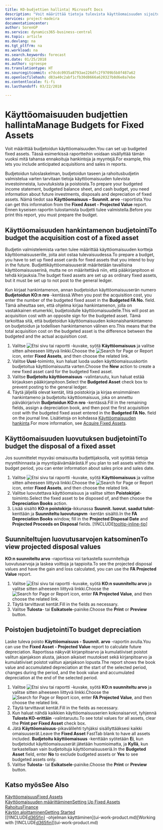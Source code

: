 ```yaml
---
title: KO-budjettien hallinta| Microsoft Docs
description: "Voit määrittää tietoja tulevista käyttöomaisuuden sijoituksista, luovutuksista ja poistoista budjettien ja ennusteiden valmistelussa auttamiseksi."
services: project-madeira
documentationcenter: 
author: SorenGP
ms.service: dynamics365-business-central
ms.topic: article
ms.devlang: na
ms.tgt_pltfrm: na
ms.workload: na
ms.search.keywords: forecast
ms.date: 01/25/2018
ms.author: sgroespe
ms.translationtype: HT
ms.sourcegitcommit: e7dcdc0935a8793ae226dfc2f9709b5b8f487a62
ms.openlocfilehash: d83a40c2abf1cfb30d8666a620327b8d6e8a7ebe
ms.contentlocale: fi-fi
ms.lasthandoff: 03/22/2018

---
```

# <a name="manage-budgets-for-fixed-assets"></a><span data-ttu-id="8d2e3-103">Käyttöomaisuuden budjettien hallinta</span><span class="sxs-lookup"><span data-stu-id="8d2e3-103">Manage Budgets for Fixed Assets</span></span>
<span data-ttu-id="8d2e3-104">Voit määrittää budjetoidun käyttöomaisuuden.</span><span class="sxs-lookup"><span data-stu-id="8d2e3-104">You can set up budgeted fixed assets.</span></span> <span data-ttu-id="8d2e3-105">Tässä esimerkissä raportteihin voidaan sisällyttää tämän vuoksi mitä tahansa ennakoituja hankintoja ja myyntejä.</span><span class="sxs-lookup"><span data-stu-id="8d2e3-105">For example, this lets you include anticipated acquisitions and sales in reports.</span></span>  

<span data-ttu-id="8d2e3-106">Budjetoidun tuloslaskelman, budjetoidun taseen ja rahoitusbudjetin valmistelua varten tarvitaan tietoja käyttöomaisuuden tulevista investoinneista, luovutuksista ja poistoista.</span><span class="sxs-lookup"><span data-stu-id="8d2e3-106">To prepare your budgeted income statement, budgeted balance sheet, and cash budget, you need information about future investments, disposals and depreciation of fixed assets.</span></span> <span data-ttu-id="8d2e3-107">Nämä tiedot saa **Käyttöomaisuus – Suunnit. arvo** -raportista.</span><span class="sxs-lookup"><span data-stu-id="8d2e3-107">You can get this information from the **Fixed Asset - Projected Value** report.</span></span> <span data-ttu-id="8d2e3-108">Ennen kyseisen raportin tulostamista budjetti tulee valmistella.</span><span class="sxs-lookup"><span data-stu-id="8d2e3-108">Before you print this report, you must prepare the budget.</span></span>  

## <a name="to-budget-the-acquisition-cost-of-a-fixed-asset"></a><span data-ttu-id="8d2e3-109">Käyttöomaisuuden hankintamenon budjetointi</span><span class="sxs-lookup"><span data-stu-id="8d2e3-109">To budget the acquisition cost of a fixed asset</span></span>
<span data-ttu-id="8d2e3-110">Budjetin valmistelemista varten tulee määrittää käyttöomaisuuden kortteja käyttöomaisuuserille, joita aiot ostaa tulevaisuudessa.</span><span class="sxs-lookup"><span data-stu-id="8d2e3-110">To prepare a budget, you have to set up fixed asset cards for fixed assets that you intend to buy in the future.</span></span> <span data-ttu-id="8d2e3-111">Budjettikäyttöomaisuuserät määritetään tavallisina käyttöomaisuuserinä, mutta ne on määritettävä niin, että pääkirjanpitoon ei tehdä kirjauksia.</span><span class="sxs-lookup"><span data-stu-id="8d2e3-111">The budget fixed assets are set up as ordinary fixed assets, but it must be set up to not post to the general ledger.</span></span>

<span data-ttu-id="8d2e3-112">Kun kirjaat hankintamenon, annan budjetoidun käyttöomaisuuserän numero **Budjetoidun KO:n nro** -kentässä.</span><span class="sxs-lookup"><span data-stu-id="8d2e3-112">When you post the acquisition cost, you enter the number of the budgeted fixed asset in the **Budgeted FA No.** field.</span></span> <span data-ttu-id="8d2e3-113">Tämä aiheuttaa sen, että ohjelma kirjaa hankintamenon, jolla on vastakkainen etumerkki, budjetoidulle käyttöomaisuudelle.</span><span class="sxs-lookup"><span data-stu-id="8d2e3-113">This will post an acquisition cost with an opposite sign for the budgeted asset.</span></span> <span data-ttu-id="8d2e3-114">Tämä tarkoittaa sitä, että budjetoidun käyttöomaisuuden kokonaishankintameno on budjetoidun ja todellisen hankintamenon välinen ero.</span><span class="sxs-lookup"><span data-stu-id="8d2e3-114">This means that the total acquisition cost on the budgeted asset is the difference between the budgeted and the actual acquisition cost.</span></span>

1. <span data-ttu-id="8d2e3-115">Valitse ![Etsi sivu tai raportti](media/ui-search/search_small.png "Etsi sivu tai raportti -kuvake") -kuvake, syötä **Käyttöomaisuus** ja valitse sitten aiheeseen liittyvä linkki.</span><span class="sxs-lookup"><span data-stu-id="8d2e3-115">Choose the ![Search for Page or Report](media/ui-search/search_small.png "Search for Page or Report icon") icon, enter **Fixed Assets**, and then choose the related link.</span></span>
2. <span data-ttu-id="8d2e3-116">Valitse **Uusi**-toiminto, kun haluat luoda uuden käyttöomaisuuskortin budjetoitua käyttöomaisuutta varten.</span><span class="sxs-lookup"><span data-stu-id="8d2e3-116">Choose the **New** action to create a new fixed asset card for the budgeted fixed asset.</span></span>
3. <span data-ttu-id="8d2e3-117">Valitse **Budjetoitu käyttöomaisuus** -valintaruutu, kun haluat estää kirjauksen pääkirjanpitoon.</span><span class="sxs-lookup"><span data-stu-id="8d2e3-117">Select the **Budgeted Asset** check box to prevent posting to the general ledger.</span></span>
4. <span data-ttu-id="8d2e3-118">Täytä jäljellä olevat kentät, liitä poistokirja ja kirjaa ensimmäinen hankintameno ja budjetoitu käyttöomaisuus, joka on annettu päiväkirjarivin **Budjetoidun KO:n nro** -kentässä.</span><span class="sxs-lookup"><span data-stu-id="8d2e3-118">Fill in the remaining fields, assign a depreciation book, and then post the first acquisition cost with the budgeted fixed asset entered in the **Budgeted FA No.** field on the journal line.</span></span> <span data-ttu-id="8d2e3-119">Lisätietoja on kohdassa [Käyttöomaisuuden hankinta](fa-how-acquire.md).</span><span class="sxs-lookup"><span data-stu-id="8d2e3-119">For more information, see [Acquire Fixed Assets](fa-how-acquire.md).</span></span>

## <a name="to-budget-the-disposal-of-a-fixed-asset"></a><span data-ttu-id="8d2e3-120">Käyttöomaisuuden luovutuksen budjetointi</span><span class="sxs-lookup"><span data-stu-id="8d2e3-120">To budget the disposal of a fixed asset</span></span>
<span data-ttu-id="8d2e3-121">Jos suunnittelet myyväsi omaisuutta budjettijaksolla, voit syöttää tietoja myyntihinnasta ja myyntipäivämäärästä.</span><span class="sxs-lookup"><span data-stu-id="8d2e3-121">If you plan to sell assets within the budget period, you can enter information about sales price and sales date.</span></span>

1. <span data-ttu-id="8d2e3-122">Valitse ![Etsi sivu tai raportti](media/ui-search/search_small.png "Etsi sivu tai raportti -kuvake") -kuvake, syötä **Käyttöomaisuus** ja valitse sitten aiheeseen liittyvä linkki.</span><span class="sxs-lookup"><span data-stu-id="8d2e3-122">Choose the ![Search for Page or Report](media/ui-search/search_small.png "Search for Page or Report icon") icon, enter **Fixed Assets**, and then choose the related link.</span></span>
2. <span data-ttu-id="8d2e3-123">Valitse luovutettava käyttöomaisuus ja valitse sitten **Poistokirjat**-toiminto.</span><span class="sxs-lookup"><span data-stu-id="8d2e3-123">Select the fixed asset to be disposed of, and then choose the **Depreciation Books** action.</span></span>
3. <span data-ttu-id="8d2e3-124">Lisää sisältö **KO:n poistokirja**-ikkunassa **Suunnit. luovut. saadut tulot**-kenttään ja **Suunniteltu luovutuspvm** -kentän sisältö.</span><span class="sxs-lookup"><span data-stu-id="8d2e3-124">In the **FA Depreciation Books** window, fill in the **Projected Disposal Date** and **Projected Proceeds on Disposal** fields.</span></span> [!INCLUDE[tooltip-inline-tip](includes/tooltip-inline-tip_md.md)]

## <a name="to-view-projected-disposal-values"></a><span data-ttu-id="8d2e3-125">Suunniteltujen luovutusarvojen katsominen</span><span class="sxs-lookup"><span data-stu-id="8d2e3-125">To view projected disposal values</span></span>
<span data-ttu-id="8d2e3-126">**KO:n suunniteltu arvo** -raportissa voi tarkastella suunniteltuja luovutusarvoja ja laskea voittoja ja tappioita.</span><span class="sxs-lookup"><span data-stu-id="8d2e3-126">To see the projected disposal values and have the gain and loss calculated, you can use the **FA Projected Value** report.</span></span>

1. <span data-ttu-id="8d2e3-127">Valitse ![Etsi sivu tai raportti](media/ui-search/search_small.png "Etsi sivu tai raportti -kuvake") -kuvake, syötä **KO:n suunniteltu arvo** ja valitse sitten aiheeseen liittyvä linkki.</span><span class="sxs-lookup"><span data-stu-id="8d2e3-127">Choose the ![Search for Page or Report](media/ui-search/search_small.png "Search for Page or Report icon") icon, enter **FA Projected Value**, and then choose the related link.</span></span>
2. <span data-ttu-id="8d2e3-128">Täytä tarvittavat kentät.</span><span class="sxs-lookup"><span data-stu-id="8d2e3-128">Fill in the fields as necessary.</span></span>
3. <span data-ttu-id="8d2e3-129">Valitse **Tulosta**- tai **Esikatsele**-painike.</span><span class="sxs-lookup"><span data-stu-id="8d2e3-129">Choose the **Print** or **Preview** button.</span></span>

## <a name="to-budget-depreciation"></a><span data-ttu-id="8d2e3-130">Poistojen budjetointi</span><span class="sxs-lookup"><span data-stu-id="8d2e3-130">To budget depreciation</span></span>
<span data-ttu-id="8d2e3-131">Laske tuleva poisto **Käyttöomaisuus - Suunnit. arvo** -raportin avulla.</span><span class="sxs-lookup"><span data-stu-id="8d2e3-131">You can use the **Fixed Asset - Projected Value** report to calculate future depreciation.</span></span> <span data-ttu-id="8d2e3-132">Raportissa näkyvät kirjanpitoarvo ja kumulatiiviset poistot valitun ajanjakson alusta, jakson aikaiset muutokset sekä kirjanpitoarvo ja kumulatiiviset poistot valitun ajanjakson lopusta.</span><span class="sxs-lookup"><span data-stu-id="8d2e3-132">The report shows the book value and accumulated depreciation at the start of the selected period, changes during the period, and the book value and accumulated depreciation at the end of the selected period.</span></span>

1. <span data-ttu-id="8d2e3-133">Valitse ![Etsi sivu tai raportti](media/ui-search/search_small.png "Etsi sivu tai raportti -kuvake") -kuvake, syötä **KO:n suunniteltu arvo** ja valitse sitten aiheeseen liittyvä linkki.</span><span class="sxs-lookup"><span data-stu-id="8d2e3-133">Choose the ![Search for Page or Report](media/ui-search/search_small.png "Search for Page or Report icon") icon, enter **FA Projected Value**, and then choose the related link.</span></span>
2. <span data-ttu-id="8d2e3-134">Täytä tarvittavat kentät.</span><span class="sxs-lookup"><span data-stu-id="8d2e3-134">Fill in the fields as necessary.</span></span>
3. <span data-ttu-id="8d2e3-135">Kun haluat nähdä kaikkien käyttöomaisuuserien kokonaisarvot, tyhjennä **Tulosta KO-erittäin** -valintaruutu.</span><span class="sxs-lookup"><span data-stu-id="8d2e3-135">To see total values for all assets, clear the **Print per Fixed Asset** check box.</span></span>
4. <span data-ttu-id="8d2e3-136">Jätä **Käyttöomaisuus**-pikavälilehti tyhjäksi sisällyttääksesi kaikki omaisuuserät.</span><span class="sxs-lookup"><span data-stu-id="8d2e3-136">Leave the **Fixed Asset** FastTab blank to have all assets included.</span></span> <span data-ttu-id="8d2e3-137">**Budjetoitu käyttöomaisuus** -kenttään syötetään **Ei**, kun budjetoidut käyttöomaisuuserät jätetään huomioimatta, ja **Kyllä**, kun tarkastellaan vain budjetoituja käyttöomaisuuseriä.</span><span class="sxs-lookup"><span data-stu-id="8d2e3-137">In the **Budgeted Asset** field, enter **No** to exclude budgeted assets or **Yes** to see budgeted assets only.</span></span>
5. <span data-ttu-id="8d2e3-138">Valitse **Tulosta**- tai **Esikatsele**-painike.</span><span class="sxs-lookup"><span data-stu-id="8d2e3-138">Choose the **Print** or **Preview** button.</span></span>

## <a name="see-also"></a><span data-ttu-id="8d2e3-139">Katso myös</span><span class="sxs-lookup"><span data-stu-id="8d2e3-139">See Also</span></span>
[<span data-ttu-id="8d2e3-140">Käyttöomaisuus</span><span class="sxs-lookup"><span data-stu-id="8d2e3-140">Fixed Assets</span></span>](fa-manage.md)  
[<span data-ttu-id="8d2e3-141">Käyttöomaisuuden määrittäminen</span><span class="sxs-lookup"><span data-stu-id="8d2e3-141">Setting Up Fixed Assets</span></span>](fa-setup.md)  
[<span data-ttu-id="8d2e3-142">Rahoitus</span><span class="sxs-lookup"><span data-stu-id="8d2e3-142">Finance</span></span>](finance.md)  
[<span data-ttu-id="8d2e3-143">Käytön aloittaminen</span><span class="sxs-lookup"><span data-stu-id="8d2e3-143">Getting Started</span></span>](product-get-started.md)  
<span data-ttu-id="8d2e3-144">[[!INCLUDE[d365fin](includes/d365fin_md.md)] -ohjelman käyttäminen](ui-work-product.md)</span><span class="sxs-lookup"><span data-stu-id="8d2e3-144">[Working with [!INCLUDE[d365fin](includes/d365fin_md.md)]](ui-work-product.md)</span></span>

